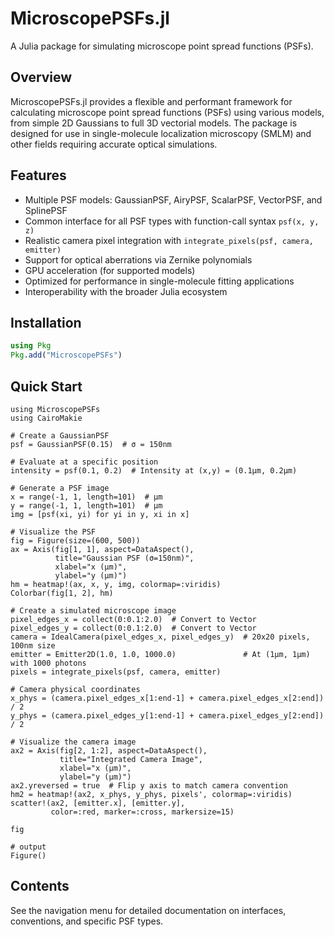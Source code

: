 # MicroscopePSFs.jl

A Julia package for simulating microscope point spread functions (PSFs).

## Overview

MicroscopePSFs.jl provides a flexible and performant framework for calculating microscope point spread functions (PSFs) using various models, from simple 2D Gaussians to full 3D vectorial models. The package is designed for use in single-molecule localization microscopy (SMLM) and other fields requiring accurate optical simulations.

## Features

- Multiple PSF models: GaussianPSF, AiryPSF, ScalarPSF, VectorPSF, and SplinePSF
- Common interface for all PSF types with function-call syntax `psf(x, y, z)`
- Realistic camera pixel integration with `integrate_pixels(psf, camera, emitter)`
- Support for optical aberrations via Zernike polynomials
- GPU acceleration (for supported models)
- Optimized for performance in single-molecule fitting applications
- Interoperability with the broader Julia ecosystem

## Installation

```julia
using Pkg
Pkg.add("MicroscopePSFs")
```

## Quick Start

```jldoctest; output = false
using MicroscopePSFs
using CairoMakie

# Create a GaussianPSF
psf = GaussianPSF(0.15)  # σ = 150nm

# Evaluate at a specific position
intensity = psf(0.1, 0.2)  # Intensity at (x,y) = (0.1μm, 0.2μm)

# Generate a PSF image
x = range(-1, 1, length=101)  # μm
y = range(-1, 1, length=101)  # μm
img = [psf(xi, yi) for yi in y, xi in x]

# Visualize the PSF
fig = Figure(size=(600, 500))
ax = Axis(fig[1, 1], aspect=DataAspect(),
          title="Gaussian PSF (σ=150nm)",
          xlabel="x (μm)", 
          ylabel="y (μm)")
hm = heatmap!(ax, x, y, img, colormap=:viridis)
Colorbar(fig[1, 2], hm)

# Create a simulated microscope image
pixel_edges_x = collect(0:0.1:2.0)  # Convert to Vector
pixel_edges_y = collect(0:0.1:2.0)  # Convert to Vector
camera = IdealCamera(pixel_edges_x, pixel_edges_y)  # 20x20 pixels, 100nm size
emitter = Emitter2D(1.0, 1.0, 1000.0)               # At (1μm, 1μm) with 1000 photons
pixels = integrate_pixels(psf, camera, emitter)

# Camera physical coordinates
x_phys = (camera.pixel_edges_x[1:end-1] + camera.pixel_edges_x[2:end]) / 2
y_phys = (camera.pixel_edges_y[1:end-1] + camera.pixel_edges_y[2:end]) / 2

# Visualize the camera image
ax2 = Axis(fig[2, 1:2], aspect=DataAspect(),
           title="Integrated Camera Image",
           xlabel="x (μm)", 
           ylabel="y (μm)")
ax2.yreversed = true  # Flip y axis to match camera convention
hm2 = heatmap!(ax2, x_phys, y_phys, pixels', colormap=:viridis)
scatter!(ax2, [emitter.x], [emitter.y], 
         color=:red, marker=:cross, markersize=15)

fig

# output
Figure()
```


## Contents

See the navigation menu for detailed documentation on interfaces, conventions, and specific PSF types.